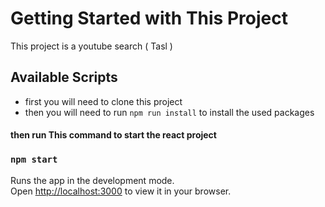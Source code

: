 # Getting Started with This Project

This project is a youtube search ( Tasl )

## Available Scripts

- first you will need to clone this project
- then you will need to run `npm run install` to install the used packages

#### then run This command to start the react project
### `npm start`

Runs the app in the development mode.\
Open [http://localhost:3000](http://localhost:3000) to view it in your browser.
